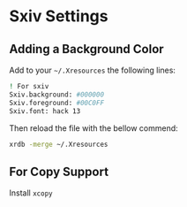 # Sxiv Settings

## Adding a Background Color

Add to your `~/.Xresources` the following lines:

```bash
! For sxiv
Sxiv.background: #000000
Sxiv.foreground: #00C0FF
Sxiv.font: hack 13
```

Then reload the file with the bellow commend:

```bash
xrdb -merge ~/.Xresources
```

## For Copy Support

Install `xcopy`
